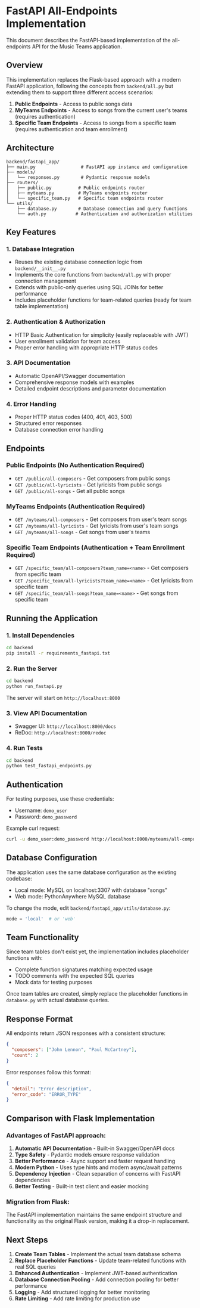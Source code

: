 # FastAPI All-Endpoints Implementation

This document describes the FastAPI-based implementation of the all-endpoints API for the Music Teams application.

## Overview

This implementation replaces the Flask-based approach with a modern FastAPI application, following the concepts from `backend/all.py` but extending them to support three different access scenarios:

1. **Public Endpoints** - Access to public songs data
2. **MyTeams Endpoints** - Access to songs from the current user's teams (requires authentication)
3. **Specific Team Endpoints** - Access to songs from a specific team (requires authentication and team enrollment)

## Architecture

```
backend/fastapi_app/
├── main.py                 # FastAPI app instance and configuration
├── models/
│   └── responses.py        # Pydantic response models
├── routers/
│   ├── public.py          # Public endpoints router
│   ├── myteams.py         # MyTeams endpoints router
│   └── specific_team.py   # Specific team endpoints router
└── utils/
    ├── database.py        # Database connection and query functions
    └── auth.py           # Authentication and authorization utilities
```

## Key Features

### 1. Database Integration
- Reuses the existing database connection logic from `backend/__init__.py`
- Implements the core functions from `backend/all.py` with proper connection management
- Extends with public-only queries using SQL JOINs for better performance
- Includes placeholder functions for team-related queries (ready for team table implementation)

### 2. Authentication & Authorization
- HTTP Basic Authentication for simplicity (easily replaceable with JWT)
- User enrollment validation for team access
- Proper error handling with appropriate HTTP status codes

### 3. API Documentation
- Automatic OpenAPI/Swagger documentation
- Comprehensive response models with examples
- Detailed endpoint descriptions and parameter documentation

### 4. Error Handling
- Proper HTTP status codes (400, 401, 403, 500)
- Structured error responses
- Database connection error handling

## Endpoints

### Public Endpoints (No Authentication Required)

- `GET /public/all-composers` - Get composers from public songs
- `GET /public/all-lyricists` - Get lyricists from public songs  
- `GET /public/all-songs` - Get all public songs

### MyTeams Endpoints (Authentication Required)

- `GET /myteams/all-composers` - Get composers from user's team songs
- `GET /myteams/all-lyricists` - Get lyricists from user's team songs
- `GET /myteams/all-songs` - Get songs from user's teams

### Specific Team Endpoints (Authentication + Team Enrollment Required)

- `GET /specific_team/all-composers?team_name=<name>` - Get composers from specific team
- `GET /specific_team/all-lyricists?team_name=<name>` - Get lyricists from specific team  
- `GET /specific_team/all-songs?team_name=<name>` - Get songs from specific team

## Running the Application

### 1. Install Dependencies

```bash
cd backend
pip install -r requirements_fastapi.txt
```

### 2. Run the Server

```bash
cd backend
python run_fastapi.py
```

The server will start on `http://localhost:8000`

### 3. View API Documentation

- Swagger UI: `http://localhost:8000/docs`
- ReDoc: `http://localhost:8000/redoc`

### 4. Run Tests

```bash
cd backend
python test_fastapi_endpoints.py
```

## Authentication

For testing purposes, use these credentials:
- Username: `demo_user`
- Password: `demo_password`

Example curl request:
```bash
curl -u demo_user:demo_password http://localhost:8000/myteams/all-composers
```

## Database Configuration

The application uses the same database configuration as the existing codebase:
- Local mode: MySQL on localhost:3307 with database "songs"
- Web mode: PythonAnywhere MySQL database

To change the mode, edit `backend/fastapi_app/utils/database.py`:
```python
mode = 'local'  # or 'web'
```

## Team Functionality

Since team tables don't exist yet, the implementation includes placeholder functions with:
- Complete function signatures matching expected usage
- TODO comments with the expected SQL queries
- Mock data for testing purposes

Once team tables are created, simply replace the placeholder functions in `database.py` with actual database queries.

## Response Format

All endpoints return JSON responses with a consistent structure:

```json
{
  "composers": ["John Lennon", "Paul McCartney"],
  "count": 2
}
```

Error responses follow this format:
```json
{
  "detail": "Error description",
  "error_code": "ERROR_TYPE"
}
```

## Comparison with Flask Implementation

### Advantages of FastAPI approach:
1. **Automatic API Documentation** - Built-in Swagger/OpenAPI docs
2. **Type Safety** - Pydantic models ensure response validation
3. **Better Performance** - Async support and faster request handling
4. **Modern Python** - Uses type hints and modern async/await patterns
5. **Dependency Injection** - Clean separation of concerns with FastAPI dependencies
6. **Better Testing** - Built-in test client and easier mocking

### Migration from Flask:
The FastAPI implementation maintains the same endpoint structure and functionality as the original Flask version, making it a drop-in replacement.

## Next Steps

1. **Create Team Tables** - Implement the actual team database schema
2. **Replace Placeholder Functions** - Update team-related functions with real SQL queries
3. **Enhanced Authentication** - Implement JWT-based authentication
4. **Database Connection Pooling** - Add connection pooling for better performance
5. **Logging** - Add structured logging for better monitoring
6. **Rate Limiting** - Add rate limiting for production use